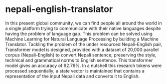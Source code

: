 # nepali-english-translator
In this present global community, we can find people all around the world in a single platform
trying to communicate with their native languages despite having the problem of language gap.
This problem can be solved using Machine Learning for Natural Language Processing by building
a Machine Translator. Tackling the problem of the under resourced Nepali-English pair,
Transformer model is designed, provided with a dataset of 20,000 parallel corpus (Nepali-English)
to convert Nepali sentence; preserving the style, technical and grammatical norms to English
sentence. This transformer model gives an accuracy of 92.76%. In a nutshell this research tokens
were processed sequentially; a state vector is maintained that contains a representation of the input
Nepali data and converts it to English.
